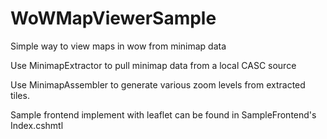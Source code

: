# WoWMapViewerSample
Simple way to view maps in wow from minimap data

Use MinimapExtractor to pull minimap data from a local CASC source

Use MinimapAssembler to generate various zoom levels from extracted tiles.

Sample frontend implement with leaflet can be found in SampleFrontend's Index.cshmtl
